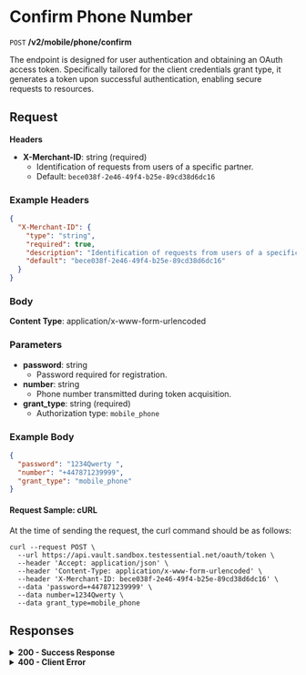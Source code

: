 # Confirm Phone Number

`POST` **/v2/mobile/phone/confirm**

The endpoint is designed for user authentication and obtaining an OAuth access token. Specifically tailored for the client credentials grant type, it generates a token upon successful authentication, enabling secure requests to resources.


## Request

**Headers**
- **X-Merchant-ID**: string (required)
  - Identification of requests from users of a specific partner.
  - Default: `bece038f-2e46-49f4-b25e-89cd38d6dc16`

### **Example Headers**

```json
{
  "X-Merchant-ID": {
    "type": "string",
    "required": true,
    "description": "Identification of requests from users of a specific partner.",
    "default": "bece038f-2e46-49f4-b25e-89cd38d6dc16"
  }
}
```

### Body

**Content Type**: application/x-www-form-urlencoded

### Parameters

  - **password**: string
    - Password required for registration.
  - **number**: string
    - Phone number transmitted during token acquisition.
  - **grant_type**: string (required)
    - Authorization type: `mobile_phone`

### **Example Body**
  
```json
{
  "password": "1234Qwerty ",
  "number": "+447871239999",
  "grant_type": "mobile_phone"
}
```

#### **Request Sample: cURL**

At the time of sending the request, the curl command should be as follows:

```curl cURL
curl --request POST \
  --url https://api.vault.sandbox.testessential.net/oauth/token \
  --header 'Accept: application/json' \
  --header 'Content-Type: application/x-www-form-urlencoded' \
  --header 'X-Merchant-ID: bece038f-2e46-49f4-b25e-89cd38d6dc16' \
  --data 'password=+447871239999' \
  --data number=1234Qwerty \
  --data grant_type=mobile_phone
```

## Responses

<details>
<summary><strong>200 - Success Response</strong></summary>
  
Indicates that the request was successfully processed.
  
**Media type:** `application/json`
  
- **access_token**: string
  - An encrypted key, a short-lived token for accessing a resource.

- **token_type**: string
  - Bearer token.

- **refresh_token**: string
  - These are credentials for accessing the API in the absence of a user session.

- **expires_in**: integer
  - Token lifetime in seconds.

- **scope**: string
  - Token action space. We almost always have read and write permissions.

  
   **Responses example**
```json
{
  "access_token": "eyJhbGciOiJIUzI1NiIsInR5cCI6IkpXVCJ9.eyJzdWIiOiJmYTdiM2UzNi1jNTQ4LTQ2NjMtYWNiZi00YjAwOWMyYTExZjgiLCJleHAiOjE3MDk4MjE1MjIsImlhdCI6MTcwOTczNTEyMn0.Syx7vEDUcgEQ-pNJSjFQPh35wia3Qy-2u_GyFCSiXgk",
  "token_type": "bearer",
  "refresh_token": "_aUCain3dCLOF4NzSvQbXchMuns",
  "expires_in": 86399,
  "scope": "read write"
}
```
</details>


<details>
<summary><strong>400 - Client Error</strong></summary>

Indicates that the server cannot process the request due to a client error.
  
**Media type:** `application/json`
  
  

- **message:** string
  - Message displayed to the user.

- **field:** string
  - Specifies the field in the request that caused the error.

- **errorId:** integer
  - Identifier of the error.

- **systemId:** string
  - Identifier of the component.

- **originalMessage:** string
  - The original error message.

- **errorStackTrace:** string
  - The place where the error occurred in the code.

- **data:** object
  - Additional data related to the error, structured as key-value pairs.
    - **additionalProp1:** object
    - **additionalProp2:** object
    - **additionalProp3:** object

- **error:** string
  - Identifier of the error.

    
**Responses example**

```json
{
  "error": "COMMON",
  "errorId": 0,
  "message": "Sorry for inconvenience. We're fixing the issue. If you have urgent questions, contact support",
  "systemId": "core"
}
```

</details>
